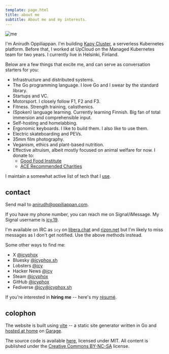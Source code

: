 ```yaml
---
template: page.html
title: about me
subtitle: About me and my interests.
---
```


![me](https://cdn.icyphox.sh/fit?url=http://files.garage.koti.lan/IMG_1570.jpg&width=1000&height=1000)

I'm Anirudh Oppiliappan. I'm building [Kapy
Cluster](https://kapycluster.com), a serverless Kubernetes platform.
Before that, I worked at UpCloud on the Managed Kubernetes team for two
years. I currently live in Helsinki, Finland.

Below are a few things that excite me, and can serve as
conversation starters for you:

- Infrastructure and distributed systems.
- The Go programming language. I love Go and I swear by the standard
  library.
- Startups and VC.
- Motorsport. I closely follow F1, F2 and F3.
- Fitness. Strength training, calisthenics.
- (Spoken) language learning. Currently learning Finnish. Big
  fan of total immersion and comprehensible input.
- Self-hosting and homelabbing.
- Ergonomic keyboards. I like to build them. I also like to use them.
- Electric skateboarding and PEVs.
- 35mm film photography.
- Veganism, ethics and plant-based nutrition.
- Effective altruism, albeit mostly focused on animal welfare for now. I
  donate to:
  * [Good Food Institute](https://gfi.org)
  * [ACE Recommended
  Charities](https://animalcharityevaluators.org/recommended-charities/)

I maintain a somewhat active list of tech that I [use](/uses).

## contact

Send mail to [anirudh@oppiliappan.com](mailto:anirudh@oppiliappan.com).

If you have my phone number, you can reach me on Signal/iMessage. My
Signal username is
[icy.19](https://signal.me/#eu/Nphsc2OCoWjih4d8jfuRRV0v6fJNPOXG9lY1X6B4vYb7KPR4wdpKu6SScSzuztil).

I'm available on IRC as `icy` on [libera.chat](https://libera.chat) and
[rizon.net](https://rizon.net) but I'm likely to miss messages as I
don't get notified. Use the above methods instead.

Some other ways to find me:
- X [@icyphox](https://x.com/icyphox)
- Bluesky [@icyphox.sh](https://bsky.app/profile/icyphox.sh)
- Lobsters [@icy](https://lobste.rs/u/icy)
- Hacker News [@icy](https://news.ycombinator.com/user?id=icy)
- Steam [@icyphox](https://steamcommunity.com/id/icyphox)
- GitHub [@icyphox](https://github.com/icyphox)
- Fediverse [@icy@icyphox.sh](https://h.icyphox.sh/@icy)

If you're interested in **hiring me** -- here's my
[résumé](https://cdn.icyphox.sh/resume.pdf).

## colophon

The website is built using [vite](https://git.icyphox.sh/vite) -- a
static site generator written in Go and [hosted at
home](/uses#homelab-k3s-cluster) on
[Garage](https://garagehq.deuxfleurs.fr/).

The source code is available [here](https://git.icyphox.sh/site),
licensed under MIT. All content is published under the [Creative Commons
BY-NC-SA](https://creativecommons.org/licenses/by-nc-sa/4.0/) license.
